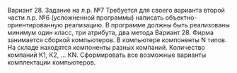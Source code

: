 Вариант 28. Задание на л.р. №7
Требуется для своего варианта второй части л.р. №6 (усложненной программы) написать объектно-ориентированную реализацию. 
В программе должны быть реализованы минимум один класс, три атрибута, два метода
Вариант 28. Фирма занимается сборкой компьютеров. В компьютере компоненты N типов. На складе находятся компоненты разных компаний. 
Количество компаний К1, К2, … КN. Сформировать все возможные варианты комплектации компьютеров.
